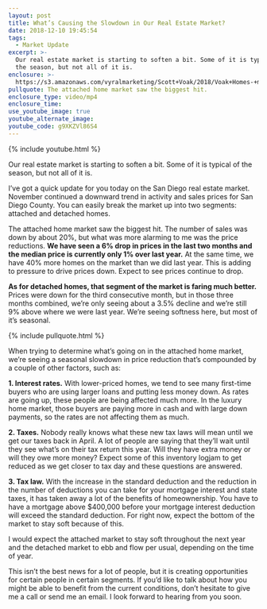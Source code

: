 ```yaml
---
layout: post
title: What’s Causing the Slowdown in Our Real Estate Market?
date: 2018-12-10 19:45:54
tags:
  - Market Update
excerpt: >-
  Our real estate market is starting to soften a bit. Some of it is typical of
  the season, but not all of it is.
enclosure: >-
  https://s3.amazonaws.com/vyralmarketing/Scott+Voak/2018/Voak+Homes-+market+update.mp4
pullquote: The attached home market saw the biggest hit.
enclosure_type: video/mp4
enclosure_time:
use_youtube_image: true
youtube_alternate_image:
youtube_code: g9XKZVl86S4
---
```


{% include youtube.html %}

Our real estate market is starting to soften a bit. Some of it is typical of the season, but not all of it is.

I’ve got a quick update for you today on the San Diego real estate market. November continued a downward trend in activity and sales prices for San Diego County. You can easily break the market up into two segments: attached and detached homes.&nbsp;

The attached home market saw the biggest hit. The number of sales was down by about 20%, but what was more alarming to me was the price reductions. **We have seen a 6% drop in prices in the last two months and the median price is currently only 1% over last year.** At the same time, we have 40% more homes on the market than we did last year. This is adding to pressure to drive prices down. Expect to see prices continue to drop.

**As for detached homes, that segment of the market is faring much better.** Prices were down for the third consecutive month, but in those three months combined, we’re only seeing about a 3.5% decline and we’re still 9% above where we were last year. We’re seeing softness here, but most of it’s seasonal.

{% include pullquote.html %}

When trying to determine what’s going on in the attached home market, we’re seeing a seasonal slowdown in price reduction that’s compounded by a couple of other factors, such as:

**1. Interest rates.** With lower-priced homes, we tend to see many first-time buyers who are using larger loans and putting less money down. As rates are going up, these people are being affected much more. In the luxury home market, those buyers are paying more in cash and with large down payments, so the rates are not affecting them as much.

**2. Taxes.** Nobody really knows what these new tax laws will mean until we get our taxes back in April. A lot of people are saying that they’ll wait until they see what’s on their tax return this year. Will they have extra money or will they owe more money? Expect some of this inventory logjam to get reduced as we get closer to tax day and these questions are answered.

**3. Tax law.** With the increase in the standard deduction and the reduction in the number of deductions you can take for your mortgage interest and state taxes, it has taken away a lot of the benefits of homeownership. You have to have a mortgage above $400,000 before your mortgage interest deduction will exceed the standard deduction. For right now, expect the bottom of the market to stay soft because of this.

I would expect the attached market to stay soft throughout the next year and the detached market to ebb and flow per usual, depending on the time of year.

This isn’t the best news for a lot of people, but it is creating opportunities for certain people in certain segments. If you’d like to talk about how you might be able to benefit from the current conditions, don’t hesitate to give me a call or send me an email. I look forward to hearing from you soon.